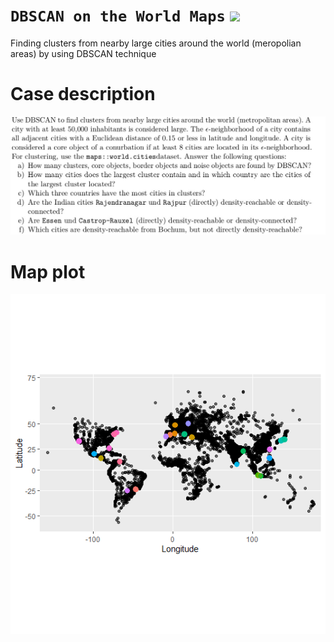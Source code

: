 # `DBSCAN on the World Maps` ![](https://img.shields.io/badge/R-276DC3?style=for-the-badge&logo=r&logoColor=white)
Finding clusters from nearby large cities around the world (meropolian areas) by using DBSCAN technique

# Case description
![alt text](https://github.com/ranjiGT/dbscan-metropolian/blob/main/WhatsApp%20Image%202021-03-29%20at%202.16.27%20PM.jpeg)

# Map plot
![alt text](https://github.com/ranjiGT/dbscan-metropolian/blob/main/Geoplot.png)
